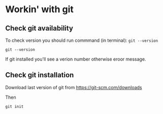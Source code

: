 # Workin' with git

## Check git availability

To check version you should run commmand (in terminal):
```git --version```

```
git --version
```

If git installed you'll see a verion number otherwise eroor message.

## Check git installation 

Download last version of git from https://git-scm.com/downloads

Then

```git init```